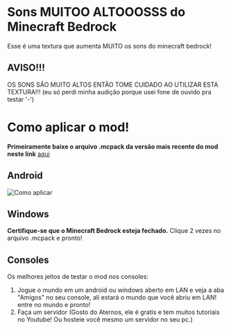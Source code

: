 # Sons MUITOO ALTOOOSSS do Minecraft Bedrock
Esse é uma textura que aumenta MUITO os sons do minecraft bedrock!
## AVISO!!!
OS SONS SÃO MUITO ALTOS ENTÃO TOME CUIDADO AO UTILIZAR ESTA TEXTURA!!! (eu só perdi minha audição porque usei fone de ouvido pra testar '-')

# Como aplicar o mod!

**Primeiramente baixe o arquivo .mcpack da versão mais recente do mod neste link** [aqui](https://github.com/HackerSinhos/sons-muito-altos-do-minecraft-bedrock/releases/latest)

## Android
![Como aplicar](https://f.feridinha.com/v0lhk.gif)

## Windows
**Certifique-se que o Minecraft Bedrock esteja fechado.**
Clique 2 vezes no arquivo .mcpack e pronto!

## Consoles
Os melhores jeitos de testar o mod nos consoles:
1. Jogue o mundo em um android ou windows aberto em LAN e veja a aba "Amigos" no seu console, ali estará o mundo que você abriu em LAN! entre no mundo e pronto!
2. Faça um servidor (Gosto do Aternos, ele é gratis e tem muitos tutoriais no Youtube! Ou hosteie você mesmo um servidor no seu pc.)  
